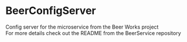 # BeerConfigServer
Config server for the microservice from the Beer Works project \
For more details check out the README from the BeerService repository

